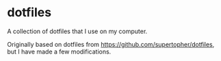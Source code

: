 # dotfiles

A collection of dotfiles that I use on my computer.

Originally based on dotfiles from https://github.com/supertopher/dotfiles, but I have made a few modifications.